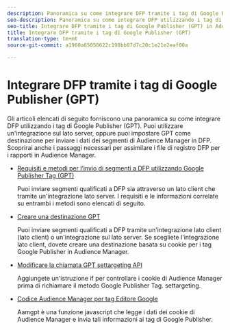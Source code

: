```yaml
---
description: Panoramica su come integrare DFP tramite i tag di Google Publisher (GPT).
seo-description: Panoramica su come integrare DFP utilizzando i tag di Google Publisher (GPT) in Adobe Audience Manager (AAM).
seo-title: Integrare DFP tramite i tag di Google Publisher (GPT) in Adobe Audience Manager (AAM)
title: Integrare DFP tramite i tag di Google Publisher (GPT)
translation-type: tm+mt
source-git-commit: a1960a65058622c198bb07d7c20c1e21e2eaf00a

---
```



# Integrare DFP tramite i tag di Google Publisher (GPT)

Gli articoli elencati di seguito forniscono una panoramica su come integrare DFP utilizzando i tag di Google Publisher (GPT). Puoi utilizzare un&#39;integrazione sul lato server, oppure puoi impostare GPT come destinazione per inviare i dati dei segmenti di Audience Manager in DFP. Scoprirai anche i passaggi necessari per assimilare i file di registro DFP per i rapporti in Audience Manager.

* [Requisiti e metodi per l’invio di segmenti a DFP utilizzando Google Publisher Tag (GPT)](/help/using/integration/gpt-aam-destination/gpt-aam-requirements.md)

   Puoi inviare segmenti qualificati a DFP sia attraverso un lato client che tramite un&#39;integrazione lato server. I requisiti e le informazioni correlate su entrambi i metodi sono elencati di seguito.

* [Creare una destinazione GPT](/help/using/integration/gpt-aam-destination/gpt-aam-create-destination.md)

   Puoi inviare segmenti qualificati a DFP tramite un&#39;integrazione lato client (lato client) o un&#39;integrazione sul lato server. Se scegliete l&#39;integrazione lato client, dovete creare una destinazione basata su cookie per i tag Google Publisher in Audience Manager.

* [Modificare la chiamata GPT settargeting API](/help/using/integration/gpt-aam-destination/gpt-aam-modify-api.md)

   Aggiungete un&#39;istruzione if per controllare i cookie di Audience Manager prima di richiamare il metodo Google Publisher Tag. settargeting.

* [Codice Audience Manager per tag Editore Google](/help/using/integration/gpt-aam-destination/gpt-aam-aamgpt-code.md)

   Aamgpt è una funzione javascript che legge i dati dei cookie di Audience Manager e invia tali informazioni ai tag di Google Publisher.
